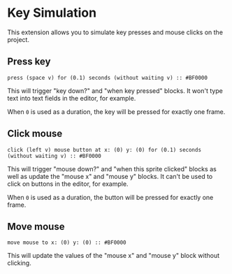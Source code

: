 # Key Simulation

This extension allows you to simulate key presses and mouse clicks on the project.

## Press key

```scratch
press (space v) for (0.1) seconds (without waiting v) :: #BF0000
```

This will trigger "key down?" and "when key pressed" blocks. It won't type text into text fields in the editor, for example.

When `0` is used as a duration, the key will be pressed for exactly one frame.

## Click mouse

```scratch
click (left v) mouse button at x: (0) y: (0) for (0.1) seconds (without waiting v) :: #BF0000
```

This will trigger "mouse down?" and "when this sprite clicked" blocks as well as update the "mouse x" and "mouse y" blocks. It can't be used to click on buttons in the editor, for example.

When `0` is used as a duration, the button will be pressed for exactly one frame.

## Move mouse

```scratch
move mouse to x: (0) y: (0) :: #BF0000
```

This will update the values of the "mouse x" and "mouse y" block without clicking.

